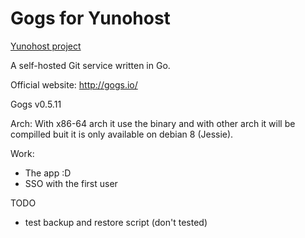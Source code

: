 Gogs for Yunohost
============

[Yunohost project](https://yunohost.org/#/)

A self-hosted Git service written in Go.

Official website: <http://gogs.io/>

Gogs v0.5.11

Arch:
With x86-64 arch it use the binary and with other arch it will be compilled buit it is only available on debian 8 (Jessie).

Work:
 - The app :D
 - SSO with the first user

TODO
 - test backup and restore script (don't tested)